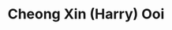 ---
layout: biography
email: ocx0614@mail.ubc.ca
project: Process Analytics and Machine Learning
img: harry.png
degree: MASc
linkedin: https://www.linkedin.com/in/harry-ooi-14699blue/ 
year_end:
year_start: 2023
has_profile: True
biography: I'm Cheong Xin (Harry) Ooi, a graduate student pursuing my studies in Chemical and Biological Engineering at University of British Columbia. My journey in this field began with my Undergraduate Degree in the same discipline, which I proudly achieved in May 2023. My experiences have been diverse, spanning roles in computational method on data analysis, pulp and paper, metal production, and biotechnology/biomanufacturing. However, it's the realm of biotechnology that truly captures my heart; the potential for advancements in this field is both exciting and necessary. With a solid educational foundation and unwavering passion, I'm eager to contribute significantly to the dynamic landscape of biotechnology.
title: Cheong Xin (Harry) Ooi
pub_name: Cheong Xin (Harry) Ooi
---